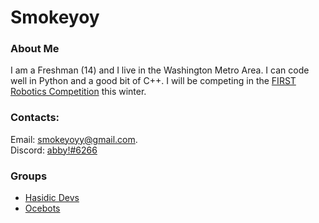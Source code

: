 # Smokeyoy

### About Me
I am a Freshman (14) and I live in the Washington Metro Area. I can code well in Python and a good bit of C++. I will be competing in the [FIRST Robotics Competition](https://www.firstinspires.org/) this winter.

### Contacts:
Email: [smokeyoyy@gmail.com](mailto:smokeyoyy@gmail.com).
\
Discord: [abby!#6266](https://discord.com/channels/@me)


### Groups
- [Hasidic Devs](https://github.com/hasidicdevs)
- [Ocebots](https://github.com/Ocebots)

